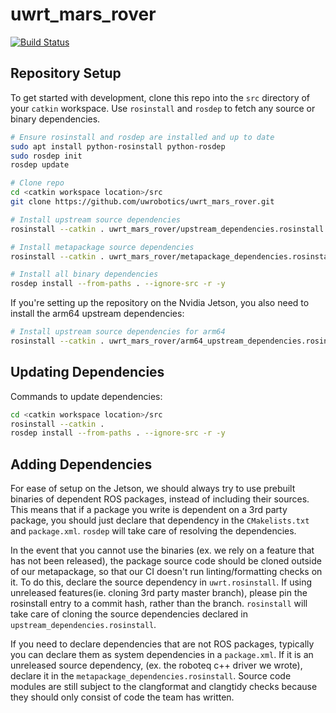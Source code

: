 # uwrt_mars_rover

[![Build Status](https://travis-ci.com/uwrobotics/uwrt_mars_rover.svg?branch=master)](https://travis-ci.com/uwrobotics/uwrt_mars_rover)

## Repository Setup

To get started with development, clone this repo into the `src` directory of your `catkin` workspace. Use `rosinstall` and `rosdep` to fetch any source or binary dependencies.

```bash
# Ensure rosinstall and rosdep are installed and up to date
sudo apt install python-rosinstall python-rosdep
sudo rosdep init
rosdep update

# Clone repo
cd <catkin workspace location>/src
git clone https://github.com/uwrobotics/uwrt_mars_rover.git

# Install upstream source dependencies
rosinstall --catkin . uwrt_mars_rover/upstream_dependencies.rosinstall

# Install metapackage source dependencies
rosinstall --catkin . uwrt_mars_rover/metapackage_dependencies.rosinstall

# Install all binary dependencies
rosdep install --from-paths . --ignore-src -r -y
```

If you're setting up the repository on the Nvidia Jetson, you also need to install the arm64 upstream dependencies:
```bash
# Install upstream source dependencies for arm64
rosinstall --catkin . uwrt_mars_rover/arm64_upstream_dependencies.rosinstall
```

## Updating Dependencies
Commands to update dependencies:
```bash
cd <catkin workspace location>/src
rosinstall --catkin . 
rosdep install --from-paths . --ignore-src -r -y
```


## Adding Dependencies
For ease of setup on the Jetson, we should always try to use prebuilt binaries of dependent ROS packages, instead of 
including their sources. This means that if a package you write is dependent on a 3rd party package, you should just 
declare that dependency in the `CMakelists.txt` and `package.xml`. `rosdep` will take care of resolving the 
dependencies. 

In the event that you cannot use the binaries (ex. we rely on a feature that has not been released), the package source 
code should be cloned outside of our metapackage, so that our CI doesn't run linting/formatting checks on it. To do 
this, declare the source dependency in `uwrt.rosinstall`. If using unreleased features(ie. cloning 3rd party master branch), 
please pin the rosinstall entry to a commit hash, rather than the branch. `rosinstall` will take care of cloning the 
source dependencies declared in `upstream_dependencies.rosinstall`. 

If you need to declare dependencies that are not ROS packages, typically you can declare them as system dependencies in
a `package.xml`. If it is an unreleased source dependency, (ex. the roboteq c++ driver we wrote), declare it in the 
`metapackage_dependencies.rosinstall`. Source code modules are still subject to the clangformat and clangtidy checks 
because they should only consist of code the team has written. 
